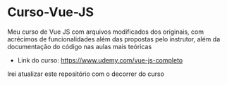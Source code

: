 # Curso-Vue-JS
Meu curso de Vue JS com arquivos modificados dos originais, com acrécimos de funcionalidades além das propostas pelo instrutor, além da documentação do código nas aulas mais teóricas

- Link do curso: https://www.udemy.com/vue-js-completo

Irei atualizar este repositório com o decorrer do curso
